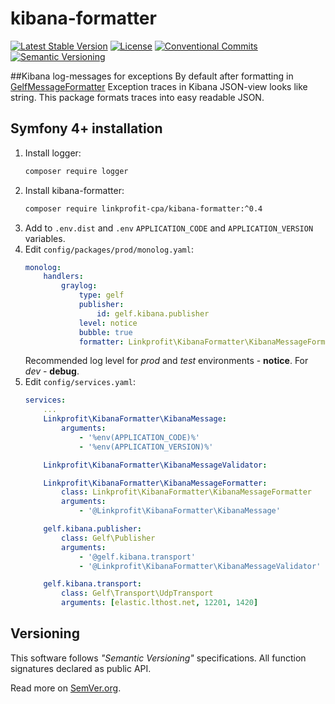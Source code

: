 # kibana-formatter

[![Latest Stable Version][Stable ver badge]][Stable ver src]
[![License][License badge]][License src]
[![Conventional Commits][Conventional commits badge]][Conventional commits src]
[![Semantic Versioning][Versioning img]][Versioning src]

##Kibana log-messages for exceptions
By default after formatting in [GelfMessageFormatter][GelfMessageFormatter.php] Exception traces in Kibana JSON-view looks like string.
This package formats traces into easy readable JSON.

## Symfony 4+ installation
1. Install logger:
    ```bash
    composer require logger
    ```
2. Install kibana-formatter:
    ```bash
    composer require linkprofit-cpa/kibana-formatter:^0.4
    ```
3. Add to `.env.dist` and `.env` `APPLICATION_CODE` and `APPLICATION_VERSION` variables.
4. Edit `config/packages/prod/monolog.yaml`:
    ```yaml
    monolog:
        handlers:
            graylog:
                type: gelf
                publisher:
                    id: gelf.kibana.publisher
                level: notice
                bubble: true
                formatter: Linkprofit\KibanaFormatter\KibanaMessageFormatter
    ```
    Recommended log level for *prod* and *test* environments - **notice**. For *dev* - **debug**.
5. Edit `config/services.yaml`:
    ```yaml
    services:
        ...
        Linkprofit\KibanaFormatter\KibanaMessage:
            arguments:
                - '%env(APPLICATION_CODE)%'
                - '%env(APPLICATION_VERSION)%'

        Linkprofit\KibanaFormatter\KibanaMessageValidator:

        Linkprofit\KibanaFormatter\KibanaMessageFormatter:
            class: Linkprofit\KibanaFormatter\KibanaMessageFormatter
            arguments:
                - '@Linkprofit\KibanaFormatter\KibanaMessage'

        gelf.kibana.publisher:
            class: Gelf\Publisher
            arguments:
                - '@gelf.kibana.transport'
                - '@Linkprofit\KibanaFormatter\KibanaMessageValidator'

        gelf.kibana.transport:
            class: Gelf\Transport\UdpTransport
            arguments: [elastic.lthost.net, 12201, 1420]
    ```
## Versioning
This software follows *"Semantic Versioning"* specifications. All function signatures declared as public API.

Read more on [SemVer.org](http://semver.org).

[Stable ver badge]: https://poser.pugx.org/linkprofit-cpa/kibana-formatter/v/stable
[Stable ver src]: https://poser.pugx.org/linkprofit-cpa/kibana-formatter/v/stable
[License badge]: https://poser.pugx.org/linkprofit-cpa/kibana-formatter/license
[License src]: https://packagist.org/packages/linkprofit-cpa/kibana-formatter
[Conventional commits src]: https://conventionalcommits.org
[Conventional commits badge]: https://img.shields.io/badge/Conventional%20Commits-1.0.0-yellow.svg
[Versioning img]: https://img.shields.io/badge/Semantic%20Versioning-2.0.0-brightgreen.svg
[Versioning src]: https://semver.org
[GelfMessageFormatter.php]: https://github.com/Seldaek/monolog/blob/master/src/Monolog/Formatter/GelfMessageFormatter.php
